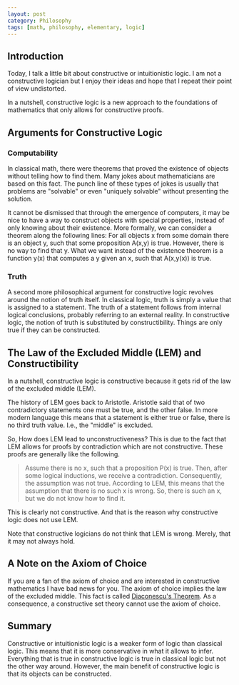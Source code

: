 ```yaml
---
layout: post
category: Philosophy
tags: [math, philosophy, elementary, logic]
---
```


## Introduction
Today, I talk a little bit about constructive or intuitionistic logic.
I am not a constructive logician but I enjoy their ideas and hope that I repeat their point of view undistorted.

In a nutshell, constructive logic is a new approach to the foundations of mathematics that only allows for constructive proofs.

## Arguments for Constructive Logic

### Computability

In classical math, there were theorems that proved the existence of objects without telling how to find them.
Many jokes about mathematicians are based on this fact.
The punch line of these types of jokes is usually that problems are "solvable" or even "uniquely solvable" without presenting the solution.

It cannot be dismissed that through the emergence of computers, it may be nice to have a way to construct objects with special properties, instead of only knowing about their existence.
More formally, we can consider a theorem along the following lines:
For all objects x from some domain there is an object y, such that some proposition A(x,y) is true.
However, there is no way to find that y. What we want instead of the existence theorem is a function y(x) that computes a y given an x, such that A(x,y(x)) is true.

### Truth

A second more philosophical argument for constructive logic revolves around the notion of truth itself.
In classical logic, truth is simply a value that is assigned to a statement.
The truth of a statement follows from internal logical conclusions, probably referring to an external reality.
In constructive logic, the notion of truth is substituted by constructibility.
Things are only true if they can be constructed.

## The Law of the Excluded Middle (LEM) and Constructibility

In a nutshell, constructive logic is constructive because it gets rid of the law of the excluded middle (LEM).

The history of LEM goes back to Aristotle.
Aristotle said that of two contradictory statements one must be true, and the other false.
In more modern language this means that a statement is either true or false, there is no third truth value. I.e., the "middle" is excluded.

So, How does LEM lead to unconstructiveness?
This is due to the fact that LEM allows for proofs by contradiction which are not constructive.
These proofs are generally like the following.

> Assume there is no x, such that a proposition P(x) is true. Then, after some logical inductions, we receive a contradiction.
> Consequently, the assumption was not true.
> According to LEM, this means that the assumption that there is no such x is wrong.
> So, there is such an x, but we do not know how to find it.

This is clearly not constructive.
And that is the reason why constructive logic does not use LEM.

Note that constructive logicians do not think that LEM is wrong.
Merely, that it may not always hold.

## A Note on the Axiom of Choice

If you are a fan of the axiom of choice and are interested in constructive mathematics I have bad news for you.
The axiom of choice implies the law of the excluded middle.
This fact is called [Diaconescu's Theorem](https://en.wikipedia.org/wiki/Diaconescu%27s_theorem).
As a consequence, a constructive set theory cannot use the axiom of choice.

## Summary

Constructive or intuitionistic logic is a weaker form of logic than classical logic.
This means that it is more conservative in what it allows to infer.
Everything that is true in constructive logic is true in classical logic but not the other way around.
However, the main benefit of constructive logic is that its objects can be constructed.
